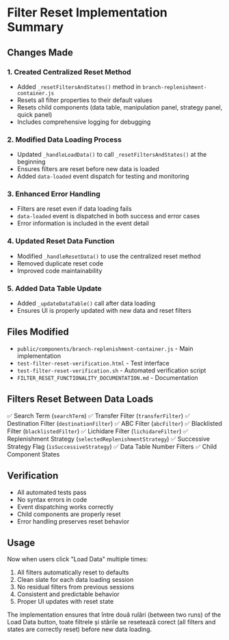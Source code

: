 # Filter Reset Implementation Summary

## Changes Made

### 1. Created Centralized Reset Method
- Added `_resetFiltersAndStates()` method in `branch-replenishment-container.js`
- Resets all filter properties to their default values
- Resets child components (data table, manipulation panel, strategy panel, quick panel)
- Includes comprehensive logging for debugging

### 2. Modified Data Loading Process
- Updated `_handleLoadData()` to call `_resetFiltersAndStates()` at the beginning
- Ensures filters are reset before new data is loaded
- Added `data-loaded` event dispatch for testing and monitoring

### 3. Enhanced Error Handling
- Filters are reset even if data loading fails
- `data-loaded` event is dispatched in both success and error cases
- Error information is included in the event detail

### 4. Updated Reset Data Function
- Modified `_handleResetData()` to use the centralized reset method
- Removed duplicate reset code
- Improved code maintainability

### 5. Added Data Table Update
- Added `_updateDataTable()` call after data loading
- Ensures UI is properly updated with new data and reset filters

## Files Modified
- `public/components/branch-replenishment-container.js` - Main implementation
- `test-filter-reset-verification.html` - Test interface
- `test-filter-reset-verification.sh` - Automated verification script
- `FILTER_RESET_FUNCTIONALITY_DOCUMENTATION.md` - Documentation

## Filters Reset Between Data Loads
✅ Search Term (`searchTerm`)
✅ Transfer Filter (`transferFilter`)
✅ Destination Filter (`destinationFilter`)
✅ ABC Filter (`abcFilter`)
✅ Blacklisted Filter (`blacklistedFilter`)
✅ Lichidare Filter (`lichidareFilter`)
✅ Replenishment Strategy (`selectedReplenishmentStrategy`)
✅ Successive Strategy Flag (`isSuccessiveStrategy`)
✅ Data Table Number Filters
✅ Child Component States

## Verification
- All automated tests pass
- No syntax errors in code
- Event dispatching works correctly
- Child components are properly reset
- Error handling preserves reset behavior

## Usage
Now when users click "Load Data" multiple times:
1. All filters automatically reset to defaults
2. Clean slate for each data loading session
3. No residual filters from previous sessions
4. Consistent and predictable behavior
5. Proper UI updates with reset state

The implementation ensures that între două rulări (between two runs) of the Load Data button, toate filtrele și stările se resetează corect (all filters and states are correctly reset) before new data loading.
